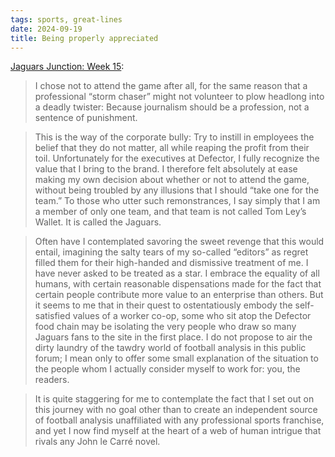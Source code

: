 ```yaml
---
tags: sports, great-lines
date: 2024-09-19
title: Being properly appreciated
---
```


[Jaguars Junction: Week 15](https://defector.com/jaguars-junction-week-15):

> I chose not to attend the game after all, for the same reason that a professional “storm chaser” might not volunteer to plow headlong into a deadly twister: Because journalism should be a profession, not a sentence of punishment.

> This is the way of the corporate bully: Try to instill in employees the belief that they do not matter, all while reaping the profit from their toil. Unfortunately for the executives at Defector, I fully recognize the value that I bring to the brand. I therefore felt absolutely at ease making my own decision about whether or not to attend the game, without being troubled by any illusions that I should “take one for the team.” To those who utter such remonstrances, I say simply that I am a member of only one team, and that team is not called Tom Ley’s Wallet. It is called the Jaguars. 

> Often have I contemplated savoring the sweet revenge that this would entail, imagining the salty tears of my so-called “editors” as regret filled them for their high-handed and dismissive treatment of me. I have never asked to be treated as a star. I embrace the equality of all humans, with certain reasonable dispensations made for the fact that certain people contribute more value to an enterprise than others. But it seems to me that in their quest to ostentatiously embody the self-satisfied values of a worker co-op, some who sit atop the Defector food chain may be isolating the very people who draw so many Jaguars fans to the site in the first place. I do not propose to air the dirty laundry of the tawdry world of football analysis in this public forum; I mean only to offer some small explanation of the situation to the people whom I actually consider myself to work for: you, the readers. 

> It is quite staggering for me to contemplate the fact that I set out on this journey with no goal other than to create an independent source of football analysis unaffiliated with any professional sports franchise, and yet I now find myself at the heart of a web of human intrigue that rivals any John le Carré novel. 